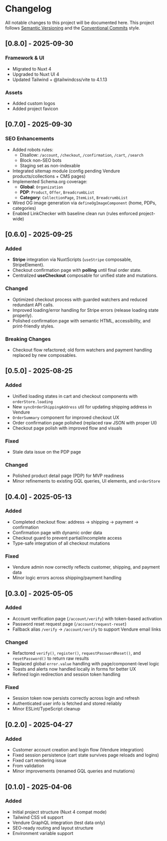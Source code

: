 # Changelog

All notable changes to this project will be documented here.
This project follows [Semantic Versioning](https://semver.org/) and the [Conventional Commits](https://www.conventionalcommits.org/) style.

## [0.8.0] - 2025-09-30
### Framework & UI
- Migrated to Nuxt 4
- Upgraded to Nuxt UI 4
- Updated Tailwind + @tailwindcss/vite to 4.1.13

### Assets
- Added custom logos
- Added project favicon

## [0.7.0] - 2025-09-30
### SEO Enhancements
- Added robots rules:
  - Disallow: `/account`, `/checkout`, `/confirmation`, `/cart`, `/search`
  - Block non-SEO bots
  - Staging set as non-indexable
- Integrated sitemap module (config pending Vendure products/collections + CMS pages)
- Implemented Schema.org coverage:
  - **Global**: `Organization`
  - **PDP**: `Product`, `Offer`, `BreadcrumbList`
  - **Category**: `CollectionPage`, `ItemList`, `BreadcrumbList`
- Wired OG image generation via `defineOgImageComponent` (home, PDPs, categories)
- Enabled LinkChecker with baseline clean run (rules enforced project-wide)

## [0.6.0] - 2025-09-25
### Added
- **Stripe** integration via NuxtScripts (`useStripe` composable, StripeElement).
- Checkout confirmation page with **polling** until final order state.
- Centralized **useCheckout** composable for unified state and mutations.

### Changed
- Optimized checkout process with guarded watchers and reduced redundant API calls.
- Improved loading/error handling for Stripe errors (release loading state properly).
- Polished confirmation page with semantic HTML, accessibility, and print-friendly styles.

### Breaking Changes
- Checkout flow refactored; old form watchers and payment handling replaced by new composables.

## [0.5.0] - 2025-08-25

### Added
- Unified loading states in cart and checkout components with `orderStore.loading`
- New `syncOrderShippingAddress` util for updating shipping address in Vendure
- `OrderSummary` component for improved checkout UX
- Order confirmation page polished (replaced raw JSON with proper UI)
- Checkout page polish with improved flow and visuals

### Fixed
- Stale data issue on the PDP page

### Changed
- Polished product detail page (PDP) for MVP readiness
- Minor refinements to existing GQL queries, UI elements, and `orderStore`

## [0.4.0] - 2025-05-13

### Added
- Completed checkout flow: address → shipping → payment → confirmation
- Confirmation page with dynamic order data
- Checkout guard to prevent partial/incomplete access
- Type-safe integration of all checkout mutations

### Fixed
- Vendure admin now correctly reflects customer, shipping, and payment data
- Minor logic errors across shipping/payment handling

## [0.3.0] - 2025-05-05

### Added
- Account verification page (`/account/verify`) with token-based activation
- Password reset request page (`/account/request-reset`)
- Fallback alias `/verify` → `/account/verify` to support Vendure email links

### Changed
- Refactored `verify()`, `register()`, `requestPasswordReset()`, and `resetPassword()` to return raw results
- Replaced global `error.value` handling with page/component-level logic
- Toasts and alerts now handled locally in forms for better UX
- Refined login redirection and session token handling

### Fixed
- Session token now persists correctly across login and refresh
- Authenticated user info is fetched and stored reliably
- Minor ESLint/TypeScript cleanup

## [0.2.0] - 2025-04-27

### Added
- Customer account creation and login flow (Vendure integration)
- Fixed session persistence (cart state survives page reloads and logins)
- Fixed cart rendering issue
- From validation
- Minor improvements (renamed GQL queries and mutations)

## [0.1.0] - 2025-04-06

### Added
- Initial project structure (Nuxt 4 compat mode)
- Tailwind CSS v4 support
- Vendure GraphQL integration (test data only)
- SEO-ready routing and layout structure
- Environment variable support
